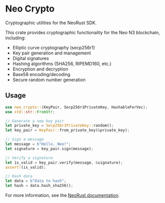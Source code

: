 # Neo Crypto

Cryptographic utilities for the NeoRust SDK.

This crate provides cryptographic functionality for the Neo N3 blockchain, including:

- Elliptic curve cryptography (secp256r1)
- Key pair generation and management
- Digital signatures
- Hashing algorithms (SHA256, RIPEMD160, etc.)
- Encryption and decryption
- Base58 encoding/decoding
- Secure random number generation

## Usage

```rust
use neo_crypto::{KeyPair, Secp256r1PrivateKey, HashableForVec};
use std::str::FromStr;

// Generate a new key pair
let private_key = Secp256r1PrivateKey::random();
let key_pair = KeyPair::from_private_key(&private_key);

// Sign a message
let message = b"Hello, Neo!";
let signature = key_pair.sign(message);

// Verify a signature
let is_valid = key_pair.verify(message, &signature);
assert!(is_valid);

// Hash data
let data = b"Data to hash";
let hash = data.hash_sha256();
```

For more information, see the [NeoRust documentation](https://docs.rs/neo3).
